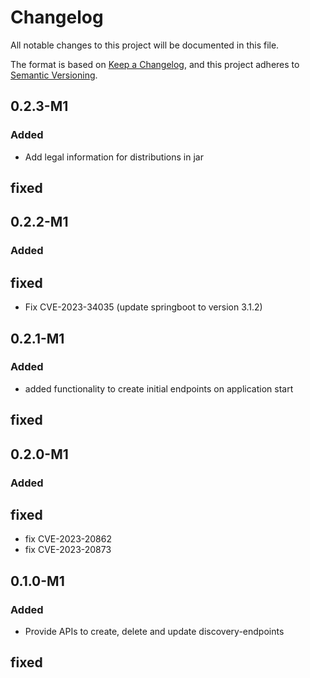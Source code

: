 # Changelog

All notable changes to this project will be documented in this file.

The format is based on [Keep a Changelog](https://keepachangelog.com/en/1.0.0/), and this project adheres
to [Semantic Versioning](https://semver.org/spec/v2.0.0.html).

## 0.2.3-M1
### Added
- Add legal information for distributions in jar

## fixed

## 0.2.2-M1
### Added

## fixed
- Fix CVE-2023-34035 (update springboot to version 3.1.2)

## 0.2.1-M1
### Added
- added functionality to create initial endpoints on application start

## fixed

## 0.2.0-M1
### Added

## fixed
- fix CVE-2023-20862
- fix CVE-2023-20873

## 0.1.0-M1
### Added
- Provide APIs to create, delete and update discovery-endpoints

## fixed